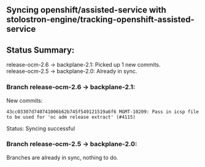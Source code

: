 ## Syncing openshift/assisted-service with stolostron-engine/tracking-openshift-assisted-service

## Status Summary:

release-ocm-2.6 -> backplane-2.1: Picked up 1 new commits.  
release-ocm-2.5 -> backplane-2.0: Already in sync.  

### Branch release-ocm-2.6 -> backplane-2.1:

New commits:

```
43cc03307d740741006b62b745f549121519a6f6 MGMT-10209: Pass in icsp file to be used for 'oc adm release extract' (#4115)
```

Status: Syncing successful

### Branch release-ocm-2.5 -> backplane-2.0:

Branches are already in sync, nothing to do.
